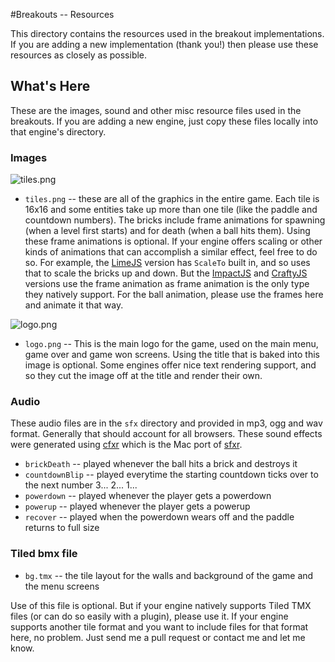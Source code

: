 #Breakouts -- Resources

This directory contains the resources used in the breakout implementations. If you are adding a new implementation (thank you!) then please use these resources as closely as possible.

## What's Here

These are the images, sound and other misc resource files used in the breakouts. If you are adding a new engine, just copy these files locally into that engine's directory.

### Images

![tiles.png](https://raw.github.com/city41/breakouts/master/resources/tiles.png)  
* `tiles.png` -- these are all of the graphics in the entire game. Each tile is 16x16 and some entities take up more than one tile (like the paddle and countdown numbers). The bricks include frame animations for spawning (when a level first starts) and for death (when a ball hits them). Using these frame animations is optional. If your engine offers scaling or other kinds of animations that can accomplish a similar effect, feel free to do so. For example, the [LimeJS](https://github.com/city41/breakouts/tree/master/breakouts/limejs) version has `ScaleTo` built in, and so uses that to scale the bricks up and down. But the [ImpactJS](https://github.com/city41/breakouts/tree/master/breakouts/impactjs) and [CraftyJS](https://github.com/city41/breakouts/tree/master/breakouts/craftyjs) versions use the frame animation as frame animation is the only type they natively support. For the ball animation, please use the frames here and animate it that way.  

![logo.png](https://raw.github.com/city41/breakouts/master/resources/logo.png)  
* `logo.png` --  This is the main logo for the game, used on the main menu, game over and game won screens. Using the title that is baked into this image is optional. Some engines offer nice text rendering support, and so they cut the image off at the title and render their own.

### Audio

These audio files are in the `sfx` directory and provided in mp3, ogg and wav format. Generally that should account for all browsers. These sound effects were generated using [cfxr](http://thirdcog.eu/apps/cfxr) which is the Mac port of [sfxr](http://www.drpetter.se/project_sfxr.html).

* `brickDeath` -- played whenever the ball hits a brick and destroys it
* `countdownBlip` -- played everytime the starting countdown ticks over to the next number 3... 2... 1...
* `powerdown` -- played whenever the player gets a powerdown
* `powerup` -- played whenever the player gets a powerup
* `recover` -- played when the powerdown wears off and the paddle returns to full size

### Tiled bmx file

* `bg.tmx` -- the tile layout for the walls and background of the game and the menu screens

Use of this file is optional. But if your engine natively supports Tiled TMX files (or can do so easily with a plugin), please use it. If your engine supports another tile format and you want to include files for that format here, no problem. Just send me a pull request or contact me and let me know.
